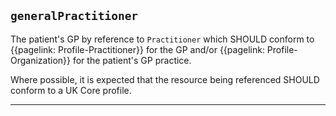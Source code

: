 ## `generalPractitioner`

The patient's GP by reference to `Practitioner` which SHOULD conform to {{pagelink: Profile-Practitioner}} for the GP 
and/or {{pagelink: Profile-Organization}} for the patient's GP practice. 

Where possible, it is expected that the resource being referenced SHOULD conform to a UK Core profile.

---